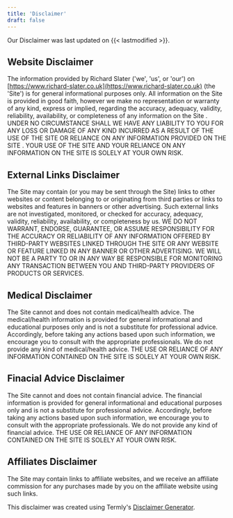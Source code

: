```yaml
---
title: 'Disclaimer'
draft: false
---
```

Our Disclaimer was last updated on {{< lastmodified >}}.

## Website Disclaimer

The information provided by Richard Slater ('we', 'us', or 'our') on [https://www.richard-slater.co.uk](https://www.richard-slater.co.uk) (the 'Site') is for general informational purposes only. All information on the Site is provided in good faith, however we make no representation or warranty of any kind, express or implied, regarding the accuracy, adequacy, validity, reliability, availability, or completeness of any information on the Site . UNDER NO CIRCUMSTANCE SHALL WE HAVE ANY LIABILITY TO YOU FOR ANY LOSS OR DAMAGE OF ANY KIND INCURRED AS A RESULT OF THE USE OF THE SITE OR RELIANCE ON ANY INFORMATION PROVIDED ON THE SITE . YOUR USE OF THE SITE AND YOUR RELIANCE ON ANY INFORMATION ON THE SITE IS SOLELY AT YOUR OWN RISK.

## External Links Disclaimer  

The Site may contain (or you may be sent through the Site) links to other websites or content belonging to or originating from third parties or links to websites and features in banners or other advertising. Such external links are not investigated, monitored, or checked for accuracy, adequacy, validity, reliability, availability, or completeness by us. WE DO NOT WARRANT, ENDORSE, GUARANTEE, OR ASSUME RESPONSIBILITY FOR THE ACCURACY OR RELIABILITY OF ANY INFORMATION OFFERED BY THIRD-PARTY WEBSITES LINKED THROUGH THE SITE OR ANY WEBSITE OR FEATURE LINKED IN ANY BANNER OR OTHER ADVERTISING. WE WILL NOT BE A PARTY TO OR IN ANY WAY BE RESPONSIBLE FOR MONITORING ANY TRANSACTION BETWEEN YOU AND THIRD-PARTY PROVIDERS OF PRODUCTS OR SERVICES.

## Medical Disclaimer

The Site cannot and does not contain medical/health advice. The medical/health information is provided for general informational and educational purposes only and is not a substitute for professional advice. Accordingly, before taking any actions based upon such information, we encourage you to consult with the appropriate professionals. We do not provide any kind of medical/health advice. THE USE OR RELIANCE OF ANY INFORMATION CONTAINED ON THE SITE IS SOLELY AT YOUR OWN RISK.

## Finacial Advice Disclaimer

The Site cannot and does not contain financial advice. The financial information is provided for general informational and educational purposes only and is not a substitute for professional advice. Accordingly, before taking any actions based upon such information, we encourage you to consult with the appropriate professionals. We do not provide any kind of financial advice. THE USE OR RELIANCE OF ANY INFORMATION CONTAINED ON THE SITE IS SOLELY AT YOUR OWN RISK.

## Affiliates Disclaimer

The Site may contain links to affiliate websites, and we receive an affiliate commission for any purchases made by you on the affiliate website using such links.

This disclaimer was created using Termly's [Disclaimer Generator](https://termly.io/products/disclaimer-generator).